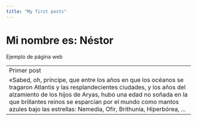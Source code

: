 ```yaml
---
title: "My first posts"
---
```

# Mi nombre es: Néstor

Ejemplo de página web

<table width="100%">
    <tr>
      <td>Primer post</td>
    </tr>
    <tr>
    <td>
      «Sabed, oh, príncipe, que entre los años en que los océanos se tragaron Atlantis y las resplandecientes ciudades, y los años del alzamiento de los hijos de Aryas, hubo una edad no soñada en la que brillantes reinos se esparcían por el mundo como mantos azules bajo las estrellas: Nemedia, Ofir, Brithunia, Hiperbórea, ...
    </td>
  </tr>
</table>
